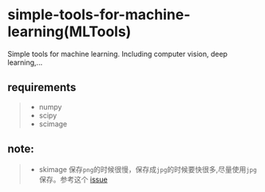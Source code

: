 # simple-tools-for-machine-learning(MLTools)
Simple tools for machine learning. Including computer vision, deep learning,...

## requirements
> * numpy
> * scipy
> * scimage

## note:
> * skimage 保存`png`的时候很慢，保存成`jpg`的时候要快很多,尽量使用`jpg`保存。参考这个 [issue](https://github.com/scikit-image/scikit-image/issues/3419)
